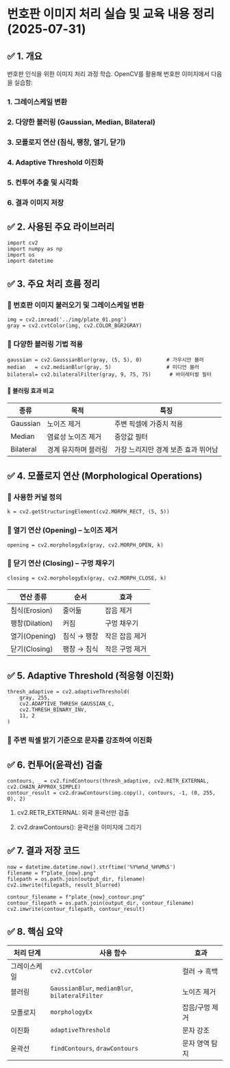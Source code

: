 # 번호판 이미지 처리 실습 및 교육 내용 정리 (2025-07-31)

## ✅ 1. 개요
번호판 인식을 위한 이미지 처리 과정 학습.
OpenCV를 활용해 번호판 이미지에서 다음을 실습함:
### 1. 그레이스케일 변환
### 2. 다양한 블러링 (Gaussian, Median, Bilateral)
### 3. 모폴로지 연산 (침식, 팽창, 열기, 닫기)
### 4. Adaptive Threshold 이진화
### 5. 컨투어 추출 및 시각화
### 6. 결과 이미지 저장

## ✅ 2. 사용된 주요 라이브러리
```
import cv2
import numpy as np
import os
import datetime
```

## ✅ 3. 주요 처리 흐름 정리
### 🔹 번호판 이미지 불러오기 및 그레이스케일 변환
```
img = cv2.imread('../img/plate_01.png')
gray = cv2.cvtColor(img, cv2.COLOR_BGR2GRAY)
```
### 🔹 다양한 블러링 기법 적용
```
gaussian = cv2.GaussianBlur(gray, (5, 5), 0)        # 가우시안 블러
median   = cv2.medianBlur(gray, 5)                  # 미디언 블러
bilateral= cv2.bilateralFilter(gray, 9, 75, 75)      # 바이레터럴 필터
```
#### 🔸 블러링 효과 비교
| 종류        | 목적          | 특징                   |
| --------- | ----------- | -------------------- |
| Gaussian  | 노이즈 제거      | 주변 픽셀에 가중치 적용        |
| Median    | 염료성 노이즈 제거  | 중앙값 필터               |
| Bilateral | 경계 유지하며 블러링 | 가장 느리지만 경계 보존 효과 뛰어남 |


## ✅ 4. 모폴로지 연산 (Morphological Operations)
### 🔹 사용한 커널 정의
```
k = cv2.getStructuringElement(cv2.MORPH_RECT, (5, 5))
```
### 🔹 열기 연산 (Opening) – 노이즈 제거
```
opening = cv2.morphologyEx(gray, cv2.MORPH_OPEN, k)
```
### 🔹 닫기 연산 (Closing) – 구멍 채우기
```
closing = cv2.morphologyEx(gray, cv2.MORPH_CLOSE, k)
```
#### 
| 연산 종류        | 순서      | 효과       |
| ------------ | ------- | -------- |
| 침식(Erosion)  | 줄어듦     | 잡음 제거    |
| 팽창(Dilation) | 커짐      | 구멍 채우기   |
| 열기(Opening)  | 침식 → 팽창 | 작은 잡음 제거 |
| 닫기(Closing)  | 팽창 → 침식 | 작은 구멍 제거 |

## ✅ 5. Adaptive Threshold (적응형 이진화)
```
thresh_adaptive = cv2.adaptiveThreshold(
    gray, 255,
    cv2.ADAPTIVE_THRESH_GAUSSIAN_C,
    cv2.THRESH_BINARY_INV,
    11, 2
)
```
### 🔹 주변 픽셀 밝기 기준으로 문자를 강조하여 이진화

## ✅ 6. 컨투어(윤곽선) 검출
```
contours, _ = cv2.findContours(thresh_adaptive, cv2.RETR_EXTERNAL, cv2.CHAIN_APPROX_SIMPLE)
contour_result = cv2.drawContours(img.copy(), contours, -1, (0, 255, 0), 2)
```
1. cv2.RETR_EXTERNAL: 외곽 윤곽선만 검출

2. cv2.drawContours(): 윤곽선을 이미지에 그리기

## ✅ 7. 결과 저장 코드
```
now = datetime.datetime.now().strftime('%Y%m%d_%H%M%S')
filename = f"plate_{now}.png"
filepath = os.path.join(output_dir, filename)
cv2.imwrite(filepath, result_blurred)

contour_filename = f"plate_{now}_contour.png"
contour_filepath = os.path.join(output_dir, contour_filename)
cv2.imwrite(contour_filepath, contour_result)
```

## ✅ 8. 핵심 요약
| 처리 단계  | 사용 함수                                           | 효과       |
| ------ | ----------------------------------------------- | -------- |
| 그레이스케일 | `cv2.cvtColor`                                  | 컬러 → 흑백  |
| 블러링    | `GaussianBlur`, `medianBlur`, `bilateralFilter` | 노이즈 제거   |
| 모폴로지   | `morphologyEx`                                  | 잡음/구멍 제거 |
| 이진화    | `adaptiveThreshold`                             | 문자 강조    |
| 윤곽선    | `findContours`, `drawContours`                  | 문자 영역 탐지 |













